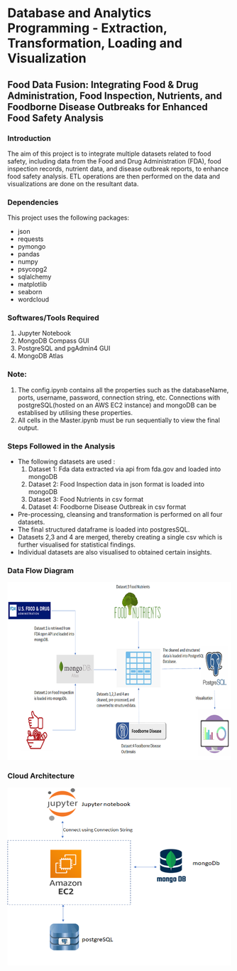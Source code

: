 # Database and Analytics Programming - Extraction, Transformation, Loading and Visualization

## Food Data Fusion: Integrating Food & Drug Administration, Food Inspection, Nutrients, and Foodborne Disease Outbreaks for Enhanced Food Safety Analysis

### Introduction
The aim of this project is to integrate multiple datasets related to food safety, including data from the Food and Drug Administration (FDA), food inspection records, nutrient data, and disease outbreak reports, to enhance food safety analysis. ETL operations are then performed on the data and visualizations are done on the resultant data.

### Dependencies
This project uses the following packages:
* json
* requests
* pymongo
* pandas
* numpy
* psycopg2
* sqlalchemy
* matplotlib
* seaborn
* wordcloud

### Softwares/Tools Required
1. Jupyter Notebook
2. MongoDB Compass GUI
3. PostgreSQL and pgAdmin4 GUI
4. MongoDB Atlas 

### Note:
1. The config.ipynb contains all the properties such as the databaseName, ports, username, password, connection string, etc. Connections with postgreSQL(hosted on an AWS EC2 instance) and mongoDB can be establised by utilising these properties.
2. All cells in the Master.ipynb must be run sequentially to view the final output.

### Steps Followed in the Analysis
* The following datasets are used :
    1. Dataset 1: Fda data extracted via api from fda.gov and loaded into mongoDB
    2. Dataset 2: Food Inspection data in json format is loaded into mongoDB
    3. Dataset 3: Food Nutrients in csv format
    4. Dataset 4: Foodborne Disease Outbreak in csv format
* Pre-processing, cleansing and transformation is performed on all four datasets.
* The final structured dataframe is loaded into postgresSQL.
* Datasets 2,3 and 4 are merged, thereby creating a single csv which is further visualised for statistical findings.
* Individual datasets are also visualised to obtained certain insights.



### Data Flow Diagram
<img src="https://github.com/Subash2409/pheonix/blob/master/Data%20flow%20diagram.png" alt="Data Flow Diagram" width="600" height="400">

### Cloud Architecture
<img src="https://github.com/Subash2409/pheonix/blob/master/Cloud%20Architecture.png" alt="Cloud Architecture" width="600" height="400">
